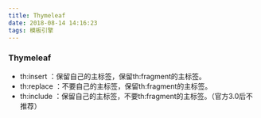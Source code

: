 ```yaml
---
title: Thymeleaf
date: 2018-08-14 14:16:23
tags: 模板引擎
---
```

### Thymeleaf

- th:insert   ：保留自己的主标签，保留th:fragment的主标签。
- th:replace ：不要自己的主标签，保留th:fragment的主标签。
- th:include ：保留自己的主标签，不要th:fragment的主标签。（官方3.0后不推荐）


<head>
    <th:block th:include="/common/header::commonHeader('欢迎您')"/>
    <th:block th:include="/common/header::referrer"/>
</head>





